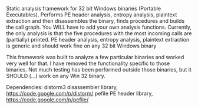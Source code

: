 
Static analysis framework for 32 bit Windows binaries (Portable Executables).
Performs PE header analysis, entropy analysis, plaintext extraction
and then disassembles the binary, finds procedures and builds the call
graph. You WILL have to add your own analysis functions. Currently, the only
analysis is that the five procedures with the most incoming calls are (partially)
printed. PE header analysis, entropy analysis, plaintext extraction is generic and should
work fine on any 32 bit Windows binary

This framework was built to analyze a few particular binaries and worked very well for that.
I have removed the functionality specific to those binaries. Not much testing has been performed
outside those binaries, but it SHOULD (...) work on any Win 32 binary.

Dependencies:
distorm3 disassembler library, https://code.google.com/p/distorm/
pefile PE header library, https://code.google.com/p/pefile/